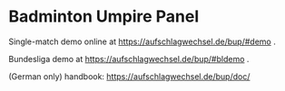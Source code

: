 Badminton Umpire Panel
=======

Single-match demo online at https://aufschlagwechsel.de/bup/#demo .

Bundesliga demo at https://aufschlagwechsel.de/bup/#bldemo .

(German only) handbook: https://aufschlagwechsel.de/bup/doc/

